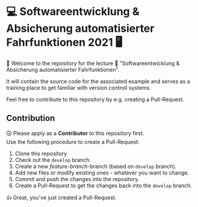 # 💻 Softwareentwicklung & Absicherung automatisierter Fahrfunktionen 2021 🖥️

🌻 Welcome to the repository for the lecture 📓 "Softwareentwicklung & Absicherung automatisierter Fahrfunktionen".

It will contain the source code for the associated example and serves as a training place to get familiar with version controll systems.

Feel free to contribute to this repository by e.g. creating a Pull-Request.

## Contribution

🛈 Please apply as a **Contributor** to this repository first.  
Use the following procedure to create a Pull-Request:

1. Clone this repository
1. Check out the `develop` branch.
1. Create a new *feature-branch*-branch (based on `develop` branch).
1. Add new files or modify existing ones - whatever you want to change.
1. Commit and push the changes into the repository.
1. Create a Pull-Request to get the changes back into the `develop` branch.

👍 Great, you've just created a Pull-Request.
